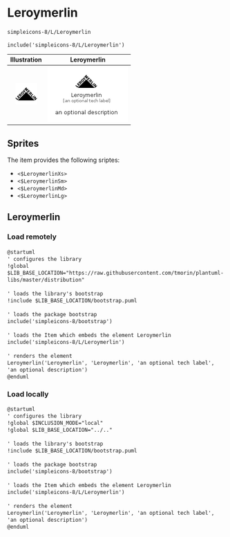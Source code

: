 # Leroymerlin


```text
simpleicons-8/L/Leroymerlin
```

```text
include('simpleicons-8/L/Leroymerlin')
```



| Illustration | Leroymerlin |
| :---: | :---: |
| ![illustration for Illustration](../../simpleicons-8/L/Leroymerlin.png) | ![illustration for Leroymerlin](../../simpleicons-8/L/Leroymerlin.Local.png) |



## Sprites
The item provides the following sriptes:

- `<$LeroymerlinXs>`
- `<$LeroymerlinSm>`
- `<$LeroymerlinMd>`
- `<$LeroymerlinLg>`





## Leroymerlin

### Load remotely
```plantuml
@startuml
' configures the library
!global $LIB_BASE_LOCATION="https://raw.githubusercontent.com/tmorin/plantuml-libs/master/distribution"

' loads the library's bootstrap
!include $LIB_BASE_LOCATION/bootstrap.puml

' loads the package bootstrap
include('simpleicons-8/bootstrap')

' loads the Item which embeds the element Leroymerlin
include('simpleicons-8/L/Leroymerlin')

' renders the element
Leroymerlin('Leroymerlin', 'Leroymerlin', 'an optional tech label', 'an optional description')
@enduml
```

### Load locally
```plantuml
@startuml
' configures the library
!global $INCLUSION_MODE="local"
!global $LIB_BASE_LOCATION="../.."

' loads the library's bootstrap
!include $LIB_BASE_LOCATION/bootstrap.puml

' loads the package bootstrap
include('simpleicons-8/bootstrap')

' loads the Item which embeds the element Leroymerlin
include('simpleicons-8/L/Leroymerlin')

' renders the element
Leroymerlin('Leroymerlin', 'Leroymerlin', 'an optional tech label', 'an optional description')
@enduml
```

